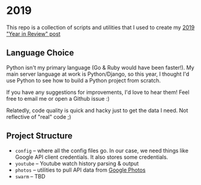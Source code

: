 # 2019

This repo is a collection of scripts and utilities that I used to create my [2019 "Year in Review" post](https://2019.bwong.net)

## Language Choice

Python isn't my primary language (Go & Ruby would have been faster!). My main server language at work is Python/Django, so this year, I thought I'd use Python to see how to build a Python project from scratch.

If you have any suggestions for improvements, I'd love to hear them! Feel free to email me or open a Github issue :)

Relatedly, code quality is quick and hacky just to get the data I need. Not reflective of "real" code ;)

## Project Structure

* `config` – where all the config files go. In our case, we need things like Google API client credentials. It also stores some credentials. 
* `youtube` – Youtube watch history parsing & output
* `photos` – utilities to pull API data from [Google Photos](https://photos.google.com)
* `swarm` – TBD